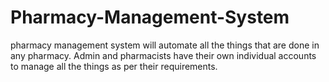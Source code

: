 # Pharmacy-Management-System
pharmacy management system will automate all the things that are done in any pharmacy. Admin and pharmacists have their own individual accounts to manage all the things as per their requirements.
